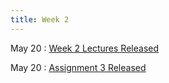 ```yaml
---
title: Week 2
---
```


May 20
: [Week 2 Lectures Released](../lectures/week2)

May 20
: [Assignment 3 Released](https://d2l.msu.edu/d2l/le/calendar/1871117/event/4149100/detailsview)